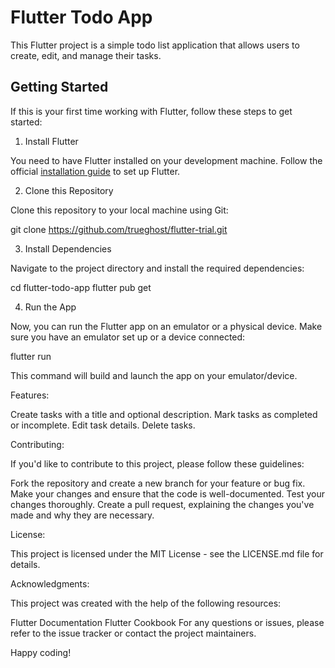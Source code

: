 # Flutter Todo App

This Flutter project is a simple todo list application that allows users to create, edit, and manage their tasks.

## Getting Started

If this is your first time working with Flutter, follow these steps to get started:

1. Install Flutter

You need to have Flutter installed on your development machine. Follow the official [installation guide](https://flutter.dev/docs/get-started/install) to set up Flutter.

2. Clone this Repository

Clone this repository to your local machine using Git:

git clone https://github.com/trueghost/flutter-trial.git

3. Install Dependencies

Navigate to the project directory and install the required dependencies:

cd flutter-todo-app
flutter pub get

4. Run the App

Now, you can run the Flutter app on an emulator or a physical device. Make sure you have an emulator set up or a device connected:

flutter run

This command will build and launch the app on your emulator/device.

Features:

Create tasks with a title and optional description.
Mark tasks as completed or incomplete.
Edit task details.
Delete tasks.

Contributing:

If you'd like to contribute to this project, please follow these guidelines:

Fork the repository and create a new branch for your feature or bug fix.
Make your changes and ensure that the code is well-documented.
Test your changes thoroughly.
Create a pull request, explaining the changes you've made and why they are necessary.

License:

This project is licensed under the MIT License - see the LICENSE.md file for details.

Acknowledgments:

This project was created with the help of the following resources:

Flutter Documentation
Flutter Cookbook
For any questions or issues, please refer to the issue tracker or contact the project maintainers.

Happy coding!